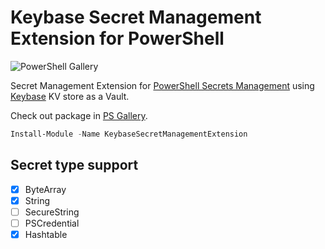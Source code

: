 # Keybase Secret Management Extension for PowerShell

![PowerShell Gallery](https://img.shields.io/powershellgallery/dt/KeybaseSecretManagementExtension)

Secret Management Extension for [PowerShell Secrets Management](https://www.powershellgallery.com/packages/Microsoft.PowerShell.SecretsManagement/) using [Keybase](https://keybase.io/) KV store as a Vault.

Check out package in [PS Gallery](https://www.powershellgallery.com/packages/KeybaseSecretManagementExtension/).

```PowerShell
Install-Module -Name KeybaseSecretManagementExtension
```

## Secret type support

- [X] ByteArray
- [X] String
- [ ] SecureString
- [ ] PSCredential
- [X] Hashtable